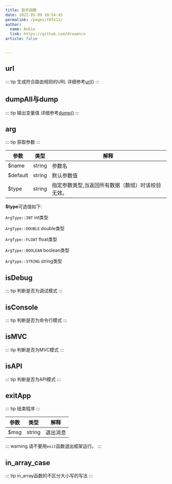 ```yaml
---
title: 助手函数
date: 2022-05-09 10:54:45
permalink: /pages/f8fe12/
author: 
  name: Ankio
  link: https://github.com/dreamncn
article: false


---
```

## url
::: tip 生成符合路由规则的URL
详细参考[url()](../02.开始使用/03.路由设计.md#url)
:::

## dumpAll与dump
::: tip 输出变量值
详细参考[dump()](../07.错误与调试/03.调试输出.md#dump)
:::

## arg
::: tip 获取参数
:::

| 参数 | 类型   | 解释     |
| ---- | ------ | -------- |
| $name  | string | 参数名 |
| $default  | string | 默认参数值 |
| $type  | string | 指定参数类型,当返回所有数据（数组）时该校验无效。 |

**$type**可选值如下:

`ArgType::INT` int类型

`ArgType::DOUBLE` double类型

`ArgType::FLOAT` float类型

`ArgType::BOOLEAN` boolean类型

`ArgType::STRING` string类型

## isDebug
::: tip 判断是否为调试模式
:::

## isConsole
::: tip 判断是否为命令行模式
:::

## isMVC
::: tip 判断是否为MVC模式
:::

## isAPI
::: tip 判断是否为API模式
:::

## exitApp
::: tip 结束程序
:::

| 参数 | 类型   | 解释     |
| ---- | ------ | -------- |
| $msg  | string | 退出消息 |

::: warning
请不要用`exit`函数退出框架运行。
:::

## in_array_case
::: tip in_array函数的不区分大小写的写法
:::